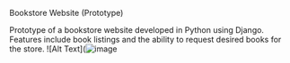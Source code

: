 Bookstore Website (Prototype)

Prototype of a bookstore website developed in Python using Django. Features include book listings and the ability to request desired books for the store.
![Alt Text](![image]([https://github.com/Ryota77777/BookStoreWebSite/assets/174376673/8c68ce2e-8cf1-4472-a973-b8fb79d0117c](https://psv4.userapi.com/c235031/u153871976/docs/d27/def8a630a7f8/photo_2024-06-12_10-42-32.jpg?extra=b_sZu3crR0VelO1szpByrkWBT_VhXnbXYmiMVoKBc5u5GIPzvaR_KTC77aY90dupvY2nf1JwNtKaxoID8Bp6zmZ2VbR7JUM89yT1-PqRuMuauSkU9gOR-IBx-UY65dsZRW8L7Yptmi3f1_Gn70uJrlL-))

